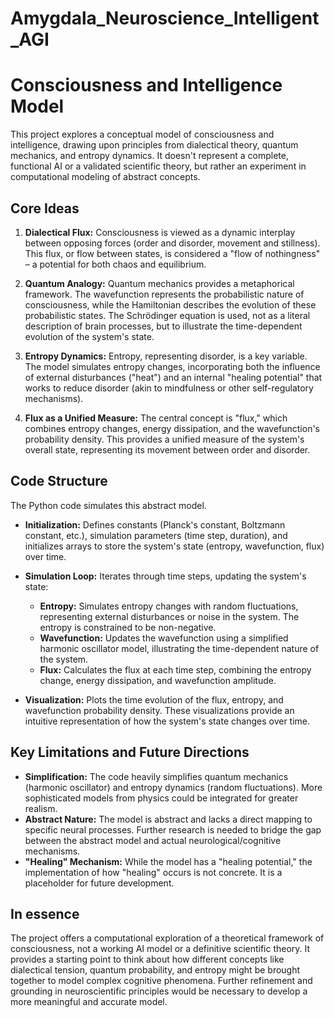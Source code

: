 # Amygdala_Neuroscience_Intelligent_AGI
# Consciousness and Intelligence Model

This project explores a conceptual model of consciousness and intelligence, drawing upon principles from dialectical theory, quantum mechanics, and entropy dynamics.  It doesn't represent a complete, functional AI or a validated scientific theory, but rather an experiment in computational modeling of abstract concepts.

## Core Ideas

1. **Dialectical Flux:** Consciousness is viewed as a dynamic interplay between opposing forces (order and disorder, movement and stillness). This flux, or flow between states, is considered a "flow of nothingness" – a potential for both chaos and equilibrium.

2. **Quantum Analogy:** Quantum mechanics provides a metaphorical framework. The wavefunction represents the probabilistic nature of consciousness, while the Hamiltonian describes the evolution of these probabilistic states. The Schrödinger equation is used, not as a literal description of brain processes, but to illustrate the time-dependent evolution of the system's state.

3. **Entropy Dynamics:** Entropy, representing disorder, is a key variable. The model simulates entropy changes, incorporating both the influence of external disturbances ("heat") and an internal "healing potential" that works to reduce disorder (akin to mindfulness or other self-regulatory mechanisms).

4. **Flux as a Unified Measure:** The central concept is "flux," which combines entropy changes, energy dissipation, and the wavefunction's probability density. This provides a unified measure of the system's overall state, representing its movement between order and disorder.

## Code Structure

The Python code simulates this abstract model.

* **Initialization:** Defines constants (Planck's constant, Boltzmann constant, etc.), simulation parameters (time step, duration), and initializes arrays to store the system's state (entropy, wavefunction, flux) over time.

* **Simulation Loop:** Iterates through time steps, updating the system's state:
    * **Entropy:** Simulates entropy changes with random fluctuations, representing external disturbances or noise in the system. The entropy is constrained to be non-negative.
    * **Wavefunction:** Updates the wavefunction using a simplified harmonic oscillator model, illustrating the time-dependent nature of the system.
    * **Flux:** Calculates the flux at each time step, combining the entropy change, energy dissipation, and wavefunction amplitude.

* **Visualization:** Plots the time evolution of the flux, entropy, and wavefunction probability density. These visualizations provide an intuitive representation of how the system's state changes over time.


## Key Limitations and Future Directions

* **Simplification:** The code heavily simplifies quantum mechanics (harmonic oscillator) and entropy dynamics (random fluctuations). More sophisticated models from physics could be integrated for greater realism.
* **Abstract Nature:** The model is abstract and lacks a direct mapping to specific neural processes. Further research is needed to bridge the gap between the abstract model and actual neurological/cognitive mechanisms.
* **"Healing" Mechanism:** While the model has a "healing potential," the implementation of how "healing" occurs is not concrete. It is a placeholder for future development.


## In essence

The project offers a computational exploration of a theoretical framework of consciousness, not a working AI model or a definitive scientific theory. It provides a starting point to think about how different concepts like dialectical tension, quantum probability, and entropy might be brought together to model complex cognitive phenomena. Further refinement and grounding in neuroscientific principles would be necessary to develop a more meaningful and accurate model.
